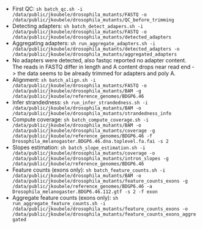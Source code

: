 - First QC: ```sh batch_qc.sh -i /data/public/jkoubele/drosophila_mutants/FASTQ -o /data/public/jkoubele/drosophila_mutants/QC_before_trimming```
- Detecting adapters: ```sh batch_detect_adapers.sh -i /data/public/jkoubele/drosophila_mutants/FASTQ -o /data/public/jkoubele/drosophila_mutants/detected_adapters``` 
- Aggregating adapters: ```sh run_aggregate_adapters.sh -i /data/public/jkoubele/drosophila_mutants/detected_adapters -o /data/public/jkoubele/drosophila_mutants/aggregated_adapters```
- No adapters were detected, also fastqc reported no adapter content. The reads in FASTQ differ in length and A content drops near read end -> the data seems to be already trimmed for adapters and poly A.
- Alignment: ```sh batch_align.sh -i /data/public/jkoubele/drosophila_mutants/FASTQ -o /data/public/jkoubele/drosophila_mutants/BAM -g /data/public/jkoubele/reference_genomes/BDGP6.46```
- Infer strandedness: ```sh run_infer_strandedness.sh -i /data/public/jkoubele/drosophila_mutants/BAM -o /data/public/jkoubele/drosophila_mutants/strandedness_info```
- Compute coverage: ```sh batch_compute_coverage.sh -i /data/public/jkoubele/drosophila_mutants/BAM -o /data/public/jkoubele/drosophila_mutants/coverage -g /data/public/jkoubele/reference_genomes/BDGP6.46 -f Drosophila_melanogaster.BDGP6.46.dna.toplevel.fa.fai -s 2```
- Slopes estimation: ```sh batch_slope_estimation.sh -i /data/public/jkoubele/drosophila_mutants/coverage -o /data/public/jkoubele/drosophila_mutants/intron_slopes -g /data/public/jkoubele/reference_genomes/BDGP6.46```
- Feature counts (exons only): ```sh batch_feature_counts.sh -i /data/public/jkoubele/drosophila_mutants/BAM -o /data/public/jkoubele/drosophila_mutants/feature_counts_exons -g /data/public/jkoubele/reference_genomes/BDGP6.46 -a Drosophila_melanogaster.BDGP6.46.112.gtf -s 2 -f exon```
- Aggregate feature counts (exons only): ```sh run_aggregate_feature_counts.sh -i /data/public/jkoubele/drosophila_mutants/feature_counts_exons -o /data/public/jkoubele/drosophila_mutants/feature_counts_exons_aggregated```